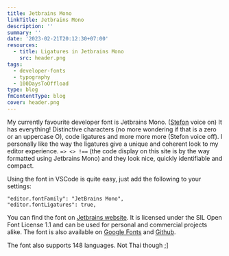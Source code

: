 ```yaml
---
title: Jetbrains Mono
linkTitle: Jetbrains Mono
description: ''
summary: ''
date: '2023-02-21T20:12:30+07:00'
resources:
  - title: Ligatures in Jetbrains Mono
    src: header.png
tags:
  - developer-fonts
  - typography
  - 100DaysToOffload
type: blog
fmContentType: blog
cover: header.png
---
```


My currently favourite developer font is Jetbrains Mono. ([Stefon](https://www.youtube.com/watch?v=vwm_N2PCUz8) voice on) It has everything! Distinctive characters (no more wondering if that is a zero or an uppercase O), code ligatures and more more more (Stefon voice off). I personally like the way the ligatures give a unique and coherent look to my editor experience. `=> <> !==` (the code display on this site is by the way formatted using Jetbrains Mono) and they look nice, quickly identifiable and compact.

Using the font in VSCode is quite easy, just add the following to your settings:

```jsonc
"editor.fontFamily": "JetBrains Mono",
"editor.fontLigatures": true,
```

You can find the font on [Jetbrains website](https://www.jetbrains.com/lp/mono/). It is licensed under the SIL Open Font License 1.1 and can be used for personal and commercial projects alike. The font is also available on [Google Fonts](https://fonts.google.com/specimen/JetBrains+Mono) and [Github](https://github.com/JetBrains/JetBrainsMono).

The font also supports 148 languages. Not Thai though ;]
